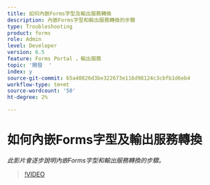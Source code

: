 ```yaml
---
title: 如何內嵌Forms字型及輸出服務轉換
description: 內嵌Forms字型和輸出服務轉換的步驟
type: Troubleshooting
product: forms
role: Admin
level: Developer
version: 6.5
feature: Forms Portal ，輸出服務
topic: '開發  '
index: y
source-git-commit: 65a40826d3be322673e116d98124c3cbfb1d6eb4
workflow-type: tm+mt
source-wordcount: '50'
ht-degree: 2%

---
```


# 如何內嵌Forms字型及輸出服務轉換

*此影片會逐步說明內嵌Forms字型和輸出服務轉換的步驟。*

>[!VIDEO](https://video.tv.adobe.com/v/335496?quality=9&learn=on)
